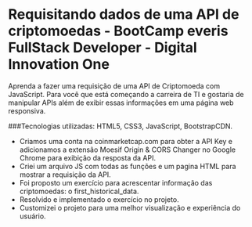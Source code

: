 # Requisitando dados de uma API de criptomoedas - BootCamp everis FullStack Developer -  Digital Innovation One

Aprenda a fazer uma requisição de uma API de Criptomoeda com JavaScript. Para você que está começando a carreira de TI e gostaria de manipular APIs além de exibir essas informações em uma página web responsiva. 

###Tecnologias utilizadas: HTML5, CSS3, JavaScript, BootstrapCDN.

- Criamos uma conta na coinmarketcap.com para obter a API Key e adicionamos a extensão Moesif Origin & CORS Changer no Google Chrome para exibição da resposta da API. 
- Criei um arquivo JS com todas as funções e um pagina HTML para mostrar a requisição da API.
- Foi proposto um exercício para acrescentar informação das criptomoedas: o first_historical_data. 
- Resolvido e implementado o exercício no projeto.
- Customizei o projeto para uma melhor visualização e experiência do usuário.
 